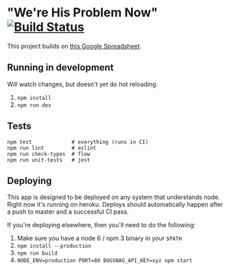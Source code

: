 # "We're His Problem Now" [![Build Status](https://travis-ci.org/demands/hisproblemnow.svg?branch=master)](https://travis-ci.org/demands/hisproblemnow)

This project builds on [this Google Spreadsheet](https://docs.google.com/spreadsheets/d/174f0WBSVNSdcQ5_S6rWPGB3pNCsruyyM_ZRQ6QUhGmo/htmlview?usp=sharing&sle=true).

## Running in development

Will watch changes, but doesn't yet do hot reloading.

1. `npm install`
2. `npm run dev`

## Tests

```
npm test             # everything (runs in CI)
npm run lint         # eslint
npm run check-types  # flow
npm run unit-tests   # jest
```

## Deploying

This app is designed to be deployed on any system that understands node. Right now it's running on heroku. Deploys should automatically happen after a push to master and a successful CI pass.

If you're deploying elsewhere, then you'll need to do the following:

1. Make sure you have a node 6 / npm 3 binary in your `$PATH`
2. `npm install --production`
3. `npm run build`
4. `NODE_ENV=production PORT=80 BUGSNAG_API_KEY=xyz npm start`
